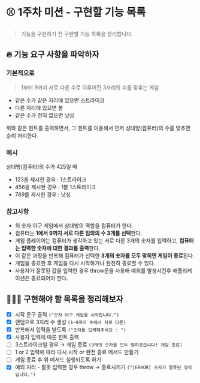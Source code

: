 # ⚾️ 1주차 미션 - 구현할 기능 목록

> 기능을 구현하기 전 구현할 기능 목록을 정리합니다.

## 🔥 기능 요구 사항을 파악하자

### 기본적으로

> 1부터 9까지 서로 다른 수로 이루어진 3자리의 수를 맞추는 게임

- 같은 수가 같은 자리에 있으면 스트라이크
- 다른 자리에 있으면 볼
- 같은 수가 전혀 없으면 낫싱

위와 같은 힌트를 출력하면서, 그 힌트를 이용해서 먼저 상대방(컴퓨터)의 수를 맞추면 승리 처리한다.

### 예시

상대방(컴퓨터)의 수가 425일 때

- 123을 제시한 경우 : 1스트라이크
- 456을 제시한 경우 : 1볼 1스트라이크
- 789를 제시한 경우 : 낫싱

### 참고사항

- 위 숫자 야구 게임에서 상대방의 역할을 컴퓨터가 한다.
- 컴퓨터는 **1에서 9까지 서로 다른 임의의 수 3개를 선택**한다.
- 게임 플레이어는 컴퓨터가 생각하고 있는 서로 다른 3개의 숫자를 입력하고, **컴퓨터는 입력한 숫자에 대한 결과를 출력**한다.
- 이 같은 과정을 반복해 컴퓨터가 선택한 **3개의 숫자를 모두 맞히면 게임이 종료**된다.
- 게임을 종료한 후 게임을 다시 시작하거나 완전히 종료할 수 있다.
- 사용자가 잘못된 값을 입력한 경우 throw문을 사용해 예외를 발생시킨후 애플리케이션은 종료되어야 한다.

## 👩🏻‍💻 구현해야 할 목록을 정리해보자

- [x] 시작 문구 출력 `("숫자 야구 게임을 시작합니다.")`
- [x] 랜덤으로 3자리 수 생성 `(1~9까지 수에서 서로 다른)`
- [x] 반복해서 입력을 받도록 `("숫자를 입력해주세요 : ")`
- [x] 사용자 입력에 따른 힌트 출력
- [ ] 3스트라이크일 경우 → 게임 종료 `(3개의 숫자를 모두 맞히셨습니다! 게임 종료)`
- [ ] 1 or 2 입력에 따라 다시 시작 or 완전 종료 메서드 만들기
- [ ] 게임 종료 후 위 메서드 실행되도록 하기
- [x] 예외 처리 - 잘못 입력한 경우 throw → 종료시키기 `("[ERROR] 숫자가 잘못된 형식입니다.")`

